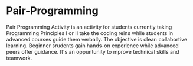 # Pair-Programming
Pair Programming Activity is an activity for students currently taking Programming Principles I or II take the coding reins while students in advanced courses guide them verbally. The objective is clear: collabortive learning. Beginner srudents gain hands-on experience while advanced peers offer guidance. It's an oppuntunity to mprove technical skills and teamwork. 
